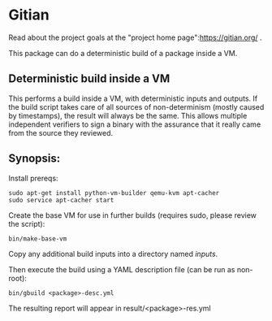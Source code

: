 # Gitian

Read about the project goals at the "project home page":https://gitian.org/ .

This package can do a deterministic build of a package inside a VM.

## Deterministic build inside a VM

This performs a build inside a VM, with deterministic inputs and outputs.  If the build script takes care of all sources of non-determinism (mostly caused by timestamps), the result will always be the same.  This allows multiple independent verifiers to sign a binary with the assurance that it really came from the source they reviewed.

## Synopsis:

Install prereqs:

    sudo apt-get install python-vm-builder qemu-kvm apt-cacher
    sudo service apt-cacher start

Create the base VM for use in further builds (requires sudo, please review the script):

    bin/make-base-vm

Copy any additional build inputs into a directory named _inputs_.

Then execute the build using a YAML description file (can be run as non-root):

    bin/gbuild <package>-desc.yml

The resulting report will appear in result/\<package\>-res.yml
